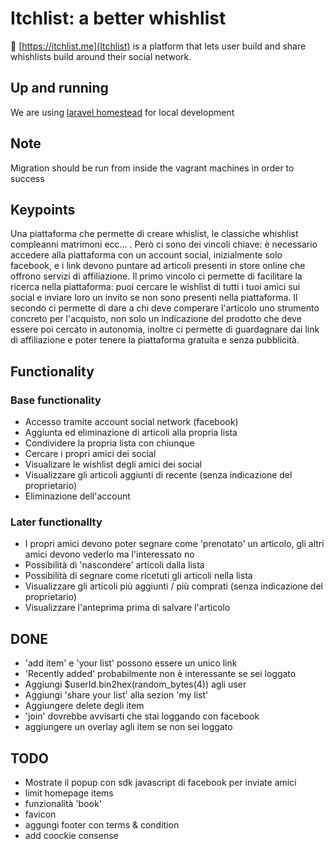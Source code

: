 # Itchlist: a better whishlist 

💢 [https://itchlist.me](Itchlist) is a platform that lets user build and share whishlists build around their social network. 

## Up and running

We are using [laravel homestead](https://laravel.com/docs/5.8/homestead) for local development

## Note

Migration should be run from inside the vagrant machines in order to success

## Keypoints

Una piattaforma che permette di creare whislist, le classiche whishlist compleanni matrimoni ecc... . Però ci sono dei vincoli chiave: è necessario accedere alla piattaforma con un account social, inizialmente solo facebook, e i link devono puntare ad articoli presenti in store online che offrono servizi di affiliazione.
Il primo vincolo ci permette di facilitare la ricerca nella piattaforma: puoi cercare le wishlist di tutti i tuoi amici sui social e inviare loro un invito se non sono presenti nella piattaforma. Il secondo ci permette di dare a chi deve comperare l'articolo uno strumento concreto per l'acquisto, non solo un indicazione del prodotto che deve essere poi cercato in autonomia, inoltre ci permette di guardagnare dai link di affiliazione e poter tenere la piattaforma gratuita e senza pubblicità.

## Functionality

### Base functionality

- Accesso tramite account social network (facebook)
- Aggiunta ed eliminazione di articoli alla propria lista
- Condividere la propria lista con chiunque
- Cercare i propri amici dei social
- Visualizare le wishlist degli amici dei social
- Visualizzare gli articoli aggiunti di recente (senza indicazione del proprietario)
- Eliminazione dell'account

### Later functionallty
- I propri amici devono poter segnare come 'prenotato' un articolo, gli altri amici devono vederlo ma l'interessato no
- Possibilità di 'nascondere' articoli dalla lista
- Possibilità di segnare come ricetuti gli articoli nella lista
- Visualizzare gli articoli più aggiunti / più comprati (senza indicazione del proprietario)
- Visualizzare l'anteprima prima di salvare l'articolo

## DONE
- 'add item' e 'your list' possono essere un unico link
- 'Recently added' probabilmente non è interessante se sei loggato
- Aggiungi $userId.bin2hex(random_bytes(4)) agli user
- Aggiungi 'share your list' alla sezion 'my list'
- Aggiungere delete degli item
- 'join' dovrebbe avvisarti che stai loggando con facebook
- aggiungere un overlay agli item se non sei loggato

## TODO
- Mostrate il popup con sdk javascript di facebook per inviate amici
- limit homepage items
- funzionalità 'book'
- favicon
- aggungi footer con terms & condition
- add coockie consense